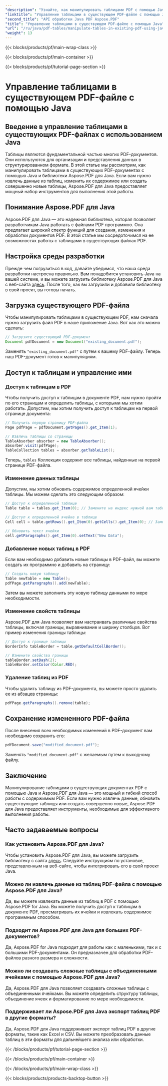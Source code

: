 ```yaml
---
"description": "Узнайте, как манипулировать таблицами PDF с помощью Java с Aspose.PDF для Java. Это пошаговое руководство охватывает извлечение таблиц, изменение и многое другое для эффективной обработки PDF."
"linktitle": "Управление таблицами в существующем PDF-файле с помощью Java"
"second_title": "API обработки Java PDF Aspose.PDF"
"title": "Управление таблицами в существующем PDF-файле с помощью Java"
"url": "/ru/java/pdf-tables/manipulate-tables-in-existing-pdf-using-java/"
"weight": 13
---
```


{{< blocks/products/pf/main-wrap-class >}}

{{< blocks/products/pf/main-container >}}

{{< blocks/products/pf/tutorial-page-section >}}

# Управление таблицами в существующем PDF-файле с помощью Java


## Введение в управление таблицами в существующих PDF-файлах с использованием Java

Таблицы являются фундаментальной частью многих PDF-документов. Они используются для организации и представления данных в структурированном формате. В этой статье мы рассмотрим, как манипулировать таблицами в существующих PDF-документах с помощью Java и библиотеки Aspose.PDF для Java. Если вам нужно извлечь данные из таблиц, изменить их содержимое или создать совершенно новые таблицы, Aspose.PDF для Java предоставляет мощный набор инструментов для выполнения этой работы.

## Понимание Aspose.PDF для Java

Aspose.PDF для Java — это надежная библиотека, которая позволяет разработчикам Java работать с файлами PDF программно. Она предлагает широкий спектр функций для создания, изменения и обработки документов PDF. В этой статье мы сосредоточимся на ее возможностях работы с таблицами в существующих файлах PDF.

## Настройка среды разработки

Прежде чем погрузиться в код, давайте убедимся, что наша среда разработки настроена правильно. Вам понадобится установить Java на вашей системе, и вы можете загрузить библиотеку Aspose.PDF для Java с веб-сайта [здесь](https://releases.aspose.com/pdf/java/). После того, как вы загрузили и добавили библиотеку в свой проект, вы готовы начать.

## Загрузка существующего PDF-файла

Чтобы манипулировать таблицами в существующем PDF, нам сначала нужно загрузить файл PDF в наше приложение Java. Вот как это можно сделать:

```java
// Загрузите существующий PDF-документ
Document pdfDocument = new Document("existing_document.pdf");
```

Заменять `"existing_document.pdf"` с путем к вашему PDF-файлу. Теперь наш PDF-документ готов к манипуляциям.

## Доступ к таблицам и управление ими

### Доступ к таблицам в PDF

Чтобы получить доступ к таблицам в документе PDF, нам нужно пройти по его страницам и определить таблицы, с которыми мы хотим работать. Допустим, мы хотим получить доступ к таблицам на первой странице документа:

```java
// Получить первую страницу PDF-файла
Page pdfPage = pdfDocument.getPages().get_Item(1);

// Извлечь таблицы со страницы
TableAbsorber absorber = new TableAbsorber();
absorber.visit(pdfPage);
TableCollection tables = absorber.getTableList();
```

Теперь, `tables` Коллекция содержит все таблицы, найденные на первой странице PDF-файла.

### Изменение данных таблицы

Допустим, мы хотим обновить содержимое определенной ячейки таблицы. Мы можем сделать это следующим образом:

```java
// Доступ к определенной таблице
Table table = tables.get_Item(0); // Замените на индекс нужной вам таблицы.

// Доступ к определенной ячейке в таблице
Cell cell = table.getRows().get_Item(0).getCells().get_Item(0); // Заменить индексами строк и столбцов

// Обновить текст ячейки
cell.getParagraphs().get_Item(0).setText("New Data");
```

### Добавление новых таблиц в PDF

Если вам необходимо добавить новые таблицы в PDF-файл, вы можете создать их программно и добавить на страницу:

```java
// Создать новую таблицу
Table newTable = new Table();
pdfPage.getParagraphs().add(newTable);
```

Затем вы можете заполнить эту новую таблицу данными по мере необходимости.

### Изменение свойств таблицы

Aspose.PDF для Java позволяет вам настраивать различные свойства таблицы, включая границы, выравнивание и ширину столбцов. Вот пример изменения границы таблицы:

```java
// Доступ к границе таблицы
BorderInfo tableBorder = table.getDefaultCellBorder();

// Измените свойства границы
tableBorder.setDash(2);
tableBorder.setColor(Color.RED);
```

### Удаление таблиц из PDF

Чтобы удалить таблицу из PDF-документа, вы можете просто удалить ее из абзацев страницы:

```java
pdfPage.getParagraphs().remove(table);
```

## Сохранение измененного PDF-файла

После внесения всех необходимых изменений в PDF-документ вам необходимо сохранить его:

```java
pdfDocument.save("modified_document.pdf");
```

Заменять `"modified_document.pdf"` с желаемым путем к выходному файлу.

## Заключение

Манипулирование таблицами в существующих документах PDF с помощью Java и Aspose.PDF для Java — это мощный и гибкий способ работы с содержимым PDF. Если вам нужно извлечь данные, обновить существующие таблицы или создать совершенно новые, Aspose.PDF для Java предоставляет инструменты, необходимые для эффективного выполнения работы.

## Часто задаваемые вопросы

### Как установить Aspose.PDF для Java?

Чтобы установить Aspose.PDF для Java, вы можете загрузить библиотеку с сайта [здесь](https://releases.aspose.com/pdf/java/). Следуйте инструкциям по установке, представленным на веб-сайте, чтобы интегрировать его в свой проект Java.

### Можно ли извлечь данные из таблиц PDF-файла с помощью Aspose.PDF для Java?

Да, вы можете извлекать данные из таблиц в PDF с помощью Aspose.PDF for Java. Вы можете получить доступ к таблицам в документе PDF, просматривать их ячейки и извлекать содержимое программным способом.

### Подходит ли Aspose.PDF для Java для больших PDF-документов?

Да, Aspose.PDF for Java подходит для работы как с маленькими, так и с большими PDF-документами. Он предназначен для обработки PDF-файлов разного размера и сложности.

### Можно ли создавать сложные таблицы с объединенными ячейками с помощью Aspose.PDF для Java?

Да, Aspose.PDF для Java позволяет создавать сложные таблицы с объединенными ячейками. Вы можете определить структуру таблицы, объединение ячеек и форматирование по мере необходимости.

### Поддерживает ли Aspose.PDF для Java экспорт таблиц PDF в другие форматы?

Да, Aspose.PDF для Java поддерживает экспорт таблиц PDF в другие форматы, такие как Excel и CSV. Вы можете преобразовать данные таблиц в эти форматы для дальнейшего анализа или обработки.

{{< /blocks/products/pf/tutorial-page-section >}}

{{< /blocks/products/pf/main-container >}}

{{< /blocks/products/pf/main-wrap-class >}}

{{< blocks/products/products-backtop-button >}}